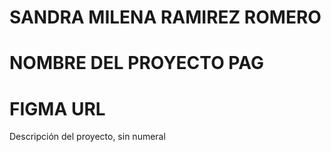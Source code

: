 # SANDRA MILENA RAMIREZ ROMERO
# NOMBRE DEL PROYECTO PAG
# FIGMA URL
Descripción del proyecto, sin numeral
